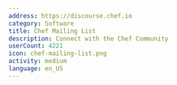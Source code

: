 ```yaml
---
address: https://discourse.chef.io
category: Software
title: Chef Mailing List
description: Connect with the Chef Community
userCount: 4221
icon: chef-mailing-list.png
activity: medium
language: en_US
---
```

